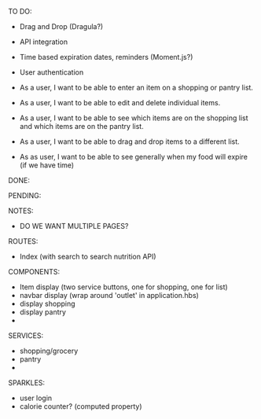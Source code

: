 TO DO:

* Drag and Drop (Dragula?)
* API integration
* Time based expiration dates, reminders (Moment.js?)
* User authentication

* As a user, I want to be able to enter an item on a shopping or pantry list.

* As a user, I want to be able to edit and delete individual items.

* As a user, I want to be able to see which items are on the shopping list and which items are on the pantry list.

* As a user, I want to be able to drag and drop items to a different list.

* As as user, I want to be able to see generally when my food will expire (if we have time)


DONE:


PENDING:


NOTES:

* DO WE WANT MULTIPLE PAGES?



ROUTES:

* Index (with search to search nutrition API)



COMPONENTS: 
* Item display (two service buttons, one for shopping, one for list)
* navbar display (wrap around 'outlet' in application.hbs) 
* display shopping
* display pantry
* 


SERVICES:
* shopping/grocery
* pantry
* 


SPARKLES:
* user login
* calorie counter? (computed property)
